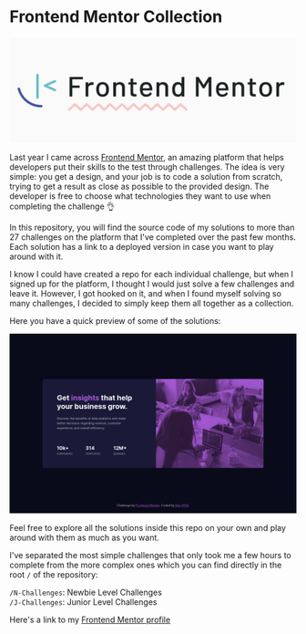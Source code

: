 # Frontend Mentor Collection

![Frontend Mentor logo](./frontend-mentor.png)

Last year I came across [Frontend Mentor](https://www.frontendmentor.io), an amazing platform that helps developers put their skills to the test through challenges. The idea is very simple: you get a design, and your job is to code a solution from scratch, trying to get a result as close as possible to the provided design. The developer is free to choose what technologies they want to use when completing the challenge 👌

In this repository, you will find the source code of my solutions to more than 27 challenges on the platform that I've completed over the past few months. Each solution has a link to a deployed version in case you want to play around with it.

I know I could have created a repo for each individual challenge, but when I signed up for the platform, I thought I would just solve a few challenges and leave it. However, I got hooked on it, and when I found myself solving so many challenges, I decided to simply keep them all together as a collection.

Here you have a quick preview of some of the solutions:

![Solutions preview](./preview.gif)

Feel free to explore all the solutions inside this repo on your own and play around with them as much as you want.

I've separated the most simple challenges that only took me a few hours to complete from the more complex ones which you can find directly in the root `/` of the repository:

`/N-Challenges`: Newbie Level Challenges<br>
`/J-Challenges`: Junior Level Challenges

Here's a link to my [Frontend Mentor profile](https://www.frontendmentor.io/profile/Dev-MV6)

